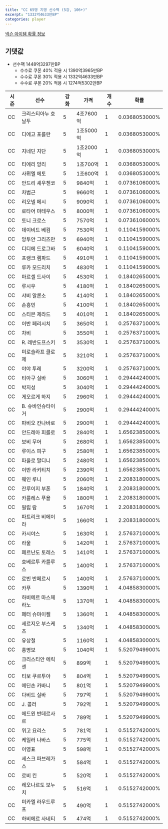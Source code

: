 ```yaml
---
title: "CC 65명 지명 선수팩 (5강, 106+)"
excerpt: "1332억4633만BP"
categories: player
---
```

[넥슨 아이템 확률 정보](http://iteminfo.nexon.com/probability/fo4?sn=7354)

## 기댓값
  - 선수팩 1448억3297만BP
    - 수수료 쿠폰 40% 적용 시 1390억3965만BP
    - 수수료 쿠폰 30% 적용 시 1332억4633만BP
    - 수수료 쿠폰 20% 적용 시 1274억5302만BP


|시즌|선수|강화|가격|개수|확률|
|---|---|---|---|---|---|
|CC|크리스티아누 호날두|5|4조7600억|1|0.0368053000%|
|CC|디에고 포를란|5|1조5000억|1|0.0368053000%|
|CC|지네딘 지단|5|1조2000억|1|0.0368053000%|
|CC|티에리 앙리|5|1조700억|1|0.0368053000%|
|CC|사뮈엘 에토|5|1조600억|1|0.0368053000%|
|CC|안드리 셰우첸코|5|9840억|1|0.0736106000%|
|CC|차범근|5|9660억|1|0.0736106000%|
|CC|리오넬 메시|5|9090억|1|0.0736106000%|
|CC|로타어 마테우스|5|8000억|1|0.0736106000%|
|CC|토니 크로스|5|7570억|1|0.0736106000%|
|CC|데이비드 베컴|5|7530억|1|0.1104159000%|
|CC|앙투안 그리즈만|5|6940억|1|0.1104159000%|
|CC|디디에 드로그바|5|6040억|1|0.1104159000%|
|CC|프랭크 램파드|5|4910억|1|0.1104159000%|
|CC|루카 모드리치|5|4830억|1|0.1104159000%|
|CC|마르셀 드사이|5|4530억|1|0.1840265000%|
|CC|루시우|5|4180억|1|0.1840265000%|
|CC|샤비 알론소|5|4140억|1|0.1840265000%|
|CC|손흥민|5|4100억|1|0.1840265000%|
|CC|스티븐 제라드|5|4010억|1|0.1840265000%|
|CC|이반 페리시치|5|3650억|1|0.2576371000%|
|CC|차비|5|3550억|1|0.2576371000%|
|CC|R. 레반도프스키|5|3530억|1|0.2576371000%|
|CC|미로슬라프 클로제|5|3210억|1|0.2576371000%|
|CC|야야 투레|5|3200억|1|0.2576371000%|
|CC|티아구 실바|5|3060억|1|0.2944424000%|
|CC|박지성|5|3040억|1|0.2944424000%|
|CC|게오르게 하지|5|2960억|1|0.2944424000%|
|CC|B. 슈바인슈타이거|5|2900억|1|0.2944424000%|
|CC|파비오 칸나바로|5|2900억|1|0.2944424000%|
|CC|안드레아 피를로|5|2840억|1|1.6562385000%|
|CC|보비 무어|5|2680억|1|1.6562385000%|
|CC|루이스 피구|5|2580억|1|1.6562385000%|
|CC|파올로 말디니|5|2480억|1|1.6562385000%|
|CC|이반 라키티치|5|2390억|1|1.6562385000%|
|CC|웨인 루니|5|2060억|1|2.2083180000%|
|CC|잔루이지 부폰|5|1840억|1|2.2083180000%|
|CC|카를레스 푸욜|5|1800억|1|2.2083180000%|
|CC|필립 람|5|1670억|1|2.2083180000%|
|CC|파트리크 비에이라|5|1660억|1|2.2083180000%|
|CC|카시야스|5|1630억|1|2.5763710000%|
|CC|라울|5|1420억|1|2.5763710000%|
|CC|페르난도 토레스|5|1410억|1|2.5763710000%|
|CC|호베르투 카를루스|5|1400억|1|2.5763710000%|
|CC|로빈 반페르시|5|1400억|1|2.5763710000%|
|CC|카푸|5|1390억|1|4.0485830000%|
|CC|하비에르 마스체라노|5|1370억|1|4.0485830000%|
|CC|페터 슈마이켈|5|1360억|1|4.0485830000%|
|CC|세르지오 부스케츠|5|1340억|1|4.0485830000%|
|CC|유상철|5|1160억|1|4.0485830000%|
|CC|홍명보|5|1040억|1|5.5207949900%|
|CC|크리스티안 에릭센|5|899억|1|5.5207949900%|
|CC|티보 쿠르투아|5|804억|1|5.5207949900%|
|CC|에딘손 카바니|5|801억|1|5.5207949900%|
|CC|다비드 실바|5|797억|1|5.5207949900%|
|CC|J. 콜러|5|792억|1|5.5207949900%|
|CC|에드윈 반데르사르|5|789억|1|5.5207949900%|
|CC|위고 요리스|5|781억|1|0.5152742000%|
|CC|케일러 나바스|5|775억|1|0.5152742000%|
|CC|이영표|5|598억|1|0.5152742000%|
|CC|세스크 파브레가스|5|584억|1|0.5152742000%|
|CC|로비 킨|5|520억|1|0.5152742000%|
|CC|레오나르도 보누치|5|516억|1|0.5152742000%|
|CC|미카엘 라우드루프|5|490억|1|0.5152742000%|
|CC|하비에르 사네티|5|474억|1|0.5152742000%|
